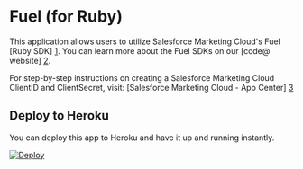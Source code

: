 # Fuel (for Ruby)

This application allows users to utilize Salesforce Marketing Cloud's Fuel [Ruby SDK] [1]. You can learn more about the Fuel SDKs on our [code@ website] [2].

For step-by-step instructions on creating a Salesforce Marketing Cloud ClientID and ClientSecret, visit:
[Salesforce Marketing Cloud - App Center] [3]


## Deploy to Heroku

You can deploy this app to Heroku and have it up and running instantly.

[![Deploy](https://www.herokucdn.com/deploy/button.png)](https://heroku.com/deploy)


[1]: https://github.com/salesforcefuel/FuelSDK-Ruby.git/
[2]: https://code.exacttarget.com/apis-sdks/fuel-sdks/
[3]: http://code.exacttarget.com/apis-sdks/rest-api/using-app-center-to-get-an-api-key.html